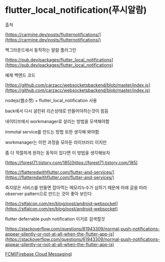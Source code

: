 # flutter_local_notification(푸시알람)

출처

[https://carmine.dev/posts/flutternotifications/](https://carmine.dev/posts/flutternotifications/)

백그라운드에서 동작하는 알람 플러그인

[https://pub.dev/packages/flutter_local_notifications](https://pub.dev/packages/flutter_local_notifications)

예제 백엔드 코드

[https://github.com/carzacc/websocketsbackend/blob/master/index.js](https://github.com/carzacc/websocketsbackend/blob/master/index.js)

nodejs(웹소켓) + flutter_local_notification 사용

back에서 다시 살린뒤 리슨상태로 만들어야하는것이 힘듬

네이티브에서 workmanager로 살리는 방법을 모색해야함

immotal service를 만드는 방법 또한 생각해 봐야함

workmanager는 이런 과정을 모아둔 라이브러리 이지만

좀 더 적절하게 원하는 동작이 있다면 이 방법을 생각해보자

[https://forest71.tistory.com/185](https://forest71.tistory.com/185)

[https://flatteredwithflutter.com/flutter-and-services/](https://flatteredwithflutter.com/flutter-and-services/)

죽지않은 서비스를 만들면 잡아먹는 메모리누수가 심하기 때문에 아래 글을 따라 observer pattern으로 만드는 것이 좋아 보인다

[https://stfalcon.com/en/blog/post/android-websocket](https://stfalcon.com/en/blog/post/android-websocket)

flutter deferrable push notification 이거로 검색할것

[https://stackoverflow.com/questions/61943309/normal-push-notifications-appear-silently-or-not-at-all-when-the-flutter-app-is](https://stackoverflow.com/questions/61943309/normal-push-notifications-appear-silently-or-not-at-all-when-the-flutter-app-is)

[FCM(Firebase Cloud Messaging)](FCM(Firebase%20Cloud%20Messaging)%20073b7d4365ab443b83891e35e02f983b.md)
